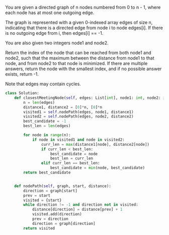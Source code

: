 You are given a directed graph of n nodes numbered from 0 to n - 1, where each node has at most one outgoing edge.

The graph is represented with a given 0-indexed array edges of size n, indicating that there is a directed edge from node i to node edges[i]. If there is no outgoing edge from i, then edges[i] == -1.

You are also given two integers node1 and node2.

Return the index of the node that can be reached from both node1 and node2, such that the maximum between the distance from node1 to that node, and from node2 to that node is minimized. If there are multiple answers, return the node with the smallest index, and if no possible answer exists, return -1.

Note that edges may contain cycles.

```Python
class Solution:
    def closestMeetingNode(self, edges: List[int], node1: int, node2: int) -> int:
        n = len(edges)
        distance1, distance2 = [0]*n, [0]*n
        visited1 = self.nodePath(edges, node1, distance1)
        visited2 = self.nodePath(edges, node2, distance2)
        best_candidate = -1
        best_len = len(edges)

        for node in range(n):
            if node in visited1 and node in visited2:
                curr_len = max(distance1[node], distance2[node])
                if curr_len < best_len:
                    best_candidate = node
                    best_len = curr_len
                elif curr_len == best_len:
                    best_candidate = min(node, best_candidate)
        return best_candidate


    def nodePath(self, graph, start, distance):
        direction = graph[start]
        prev = start
        visited = {start}
        while direction != -1 and direction not in visited:
            distance[direction] = distance[prev] + 1
            visited.add(direction)
            prev = direction
            direction = graph[direction]
        return visited
```
